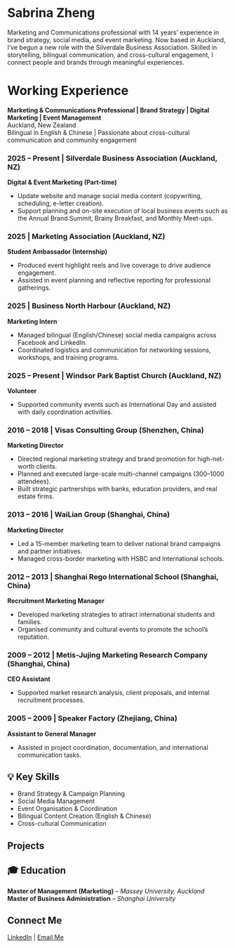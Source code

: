 #   Sabrina Zheng
Marketing and Communications professional with 14 years’ experience in brand strategy, social media, and event marketing. Now based in Auckland, I’ve begun a new role with the Silverdale Business Association. Skilled in storytelling, bilingual communication, and cross-cultural engagement, I connect people and brands through meaningful experiences.
#   Working Experience  
 **Marketing & Communications Professional | Brand Strategy | Digital Marketing | Event Management**  
 Auckland, New Zealand  
 Bilingual in English & Chinese | Passionate about cross-cultural communication and community engagement  

### **2025 – Present | Silverdale Business Association (Auckland, NZ)**
**Digital & Event Marketing (Part-time)**  
- Update website and manage social media content (copywriting, scheduling, e-letter creation).  
- Support planning and on-site execution of local business events such as the Annual Brand Summit, Brainy Breakfast, and Monthly Meet-ups.  

### **2025 | Marketing Association (Auckland, NZ)**
**Student Ambassador (Internship)**  
- Produced event highlight reels and live coverage to drive audience engagement.  
- Assisted in event planning and reflective reporting for professional gatherings.  

### **2025 | Business North Harbour (Auckland, NZ)**
**Marketing Intern**  
- Managed bilingual (English/Chinese) social media campaigns across Facebook and LinkedIn.  
- Coordinated logistics and communication for networking sessions, workshops, and training programs.  

### **2025 – Present | Windsor Park Baptist Church (Auckland, NZ)**
**Volunteer**  
- Supported community events such as International Day and assisted with daily coordination activities.  

### **2016 – 2018 | Visas Consulting Group (Shenzhen, China)**
**Marketing Director**  
- Directed regional marketing strategy and brand promotion for high-net-worth clients.  
- Planned and executed large-scale multi-channel campaigns (300–1000 attendees).  
- Built strategic partnerships with banks, education providers, and real estate firms.  

### **2013 – 2016 | WaiLian Group (Shanghai, China)**
**Marketing Director**  
- Led a 15-member marketing team to deliver national brand campaigns and partner initiatives.  
- Managed cross-border marketing with HSBC and international schools.  

### **2012 – 2013 | Shanghai Rego International School (Shanghai, China)**
**Recruitment Marketing Manager**  
- Developed marketing strategies to attract international students and families.  
- Organised community and cultural events to promote the school’s reputation.  

### **2009 – 2012 | Metis-Jujing Marketing Research Company (Shanghai, China)**
**CEO Assistant**  
- Supported market research analysis, client proposals, and internal recruitment processes.  

### **2005 – 2009 | Speaker Factory (Zhejiang, China)**
**Assistant to General Manager**  
- Assisted in project coordination, documentation, and international communication tasks.  

## 💡 Key Skills
- Brand Strategy & Campaign Planning  
- Social Media Management  
- Event Organisation & Coordination  
- Bilingual Content Creation (English & Chinese)  
- Cross-cultural Communication

## Projects

## 🎓 Education
**Master of Management (Marketing)** – *Massey University, Auckland*  
**Master of Business Administration** – *Shanghai University*  
 
##  Connect Me 
[LinkedIn](https://www.linkedin.com/in/sabrina-yan-zheng/) | [Email Me](mailto:sabrinaz0603@gmail.com)
